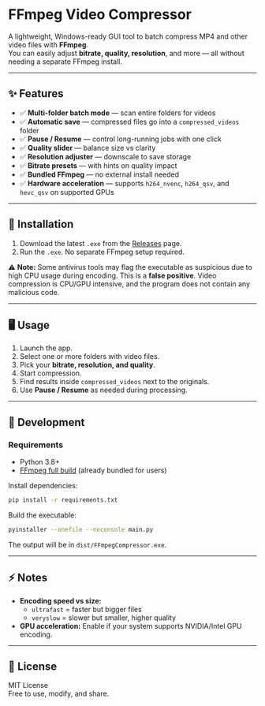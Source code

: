 # FFmpeg Video Compressor

A lightweight, Windows-ready GUI tool to batch compress MP4 and other video files with **FFmpeg**.  
You can easily adjust **bitrate, quality, resolution**, and more — all without needing a separate FFmpeg install.

---

## ✨ Features
- ✅ **Multi-folder batch mode** — scan entire folders for videos  
- ✅ **Automatic save** — compressed files go into a `compressed_videos` folder  
- ✅ **Pause / Resume** — control long-running jobs with one click  
- ✅ **Quality slider** — balance size vs clarity  
- ✅ **Resolution adjuster** — downscale to save storage  
- ✅ **Bitrate presets** — with hints on quality impact  
- ✅ **Bundled FFmpeg** — no external install needed  
- ✅ **Hardware acceleration** — supports `h264_nvenc`, `h264_qsv`, and `hevc_qsv` on supported GPUs  

---

## 🚀 Installation
1. Download the latest `.exe` from the [Releases](../../releases) page.  
2. Run the `.exe`. No separate FFmpeg setup required.  

⚠️ **Note:** Some antivirus tools may flag the executable as suspicious due to high CPU usage during encoding. This is a **false positive**. Video compression is CPU/GPU intensive, and the program does not contain any malicious code.

---

## 🖥 Usage
1. Launch the app.  
2. Select one or more folders with video files.  
3. Pick your **bitrate, resolution, and quality**.  
4. Start compression.  
5. Find results inside `compressed_videos` next to the originals.  
6. Use **Pause / Resume** as needed during processing.  

---

## 🔧 Development

### Requirements
- Python 3.8+  
- [FFmpeg full build](https://www.gyan.dev/ffmpeg/builds/) (already bundled for users)  

Install dependencies:
```bash
pip install -r requirements.txt
```

Build the executable:
```bash
pyinstaller --onefile --noconsole main.py
```

The output will be in `dist/FFmpegCompressor.exe`.

---

## ⚡ Notes
- **Encoding speed vs size:**  
  - `ultrafast` = faster but bigger files  
  - `veryslow` = slower but smaller, higher quality  
- **GPU acceleration:** Enable if your system supports NVIDIA/Intel GPU encoding.  

---

## 📜 License
MIT License  
Free to use, modify, and share.  
